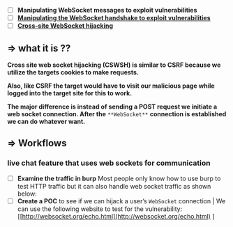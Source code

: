 - [ ] **Manipulating WebSocket messages to exploit vulnerabilities**
- [ ] [**Manipulating the WebSocket handshake to exploit vulnerabilities**](https://portswigger.net/web-security/websockets/lab-manipulating-handshake-to-exploit-vulnerabilities)
- [ ] [**Cross-site WebSocket hijacking**](https://portswigger.net/web-security/websockets/cross-site-websocket-hijacking/lab)

## ⇒ what it is ??

**Cross site web socket hijacking (CSWSH) is similar to CSRF because we utilize the targets cookies to make requests.**

**Also, like CSRF the target would have to visit our malicious page while logged into the target site for this to work.**

**The major difference is instead of sending a POST request we initiate a web socket connection. After the** `**WebSocket**` **connection is established we can do whatever want.**

## **⇒ Workflows**

### live chat feature that uses web sockets for communication

- [ ] **Examine the traffic in burp** Most people only know how to use burp to test HTTP traffic but it can also handle web socket traffic as shown below:
- [ ] **Create a POC** to see if we can hijack a user’s `WebSocket` connection | We can use the following website to test for the vulnerability:[[http://websocket.org/echo.html](http://websocket.org/echo.html) ]